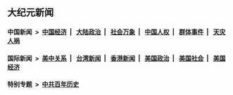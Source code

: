 ## 大纪元新闻

#### 中国新闻 &nbsp;>&nbsp; [中国经济](indexes/ncid283/README.md?07152045) &nbsp;| &nbsp; [大陆政治](indexes/ncid277/README.md?07152045) &nbsp;| &nbsp; [社会万象](indexes/ncid282/README.md?07152045) &nbsp;| &nbsp; [中国人权](indexes/ncid278/README.md?07152045) &nbsp;| &nbsp; [群体事件](indexes/ncid279/README.md?07152045) &nbsp;| &nbsp; [天灾人祸](indexes/ncid280/README.md?07152045)

#### 国际新闻 &nbsp;>&nbsp; [美中关系](indexes/nf1412576/README.md?07152045) &nbsp;| &nbsp; [台湾新闻](indexes/ncid1349361/README.md?07152045) &nbsp;| &nbsp; [香港新闻](indexes/ncid1349362/README.md?07152045) &nbsp;| &nbsp; [美国政治](indexes/ncid1078159/README.md?07152045) &nbsp;| &nbsp; [美国社会](indexes/ncid1078160/README.md?07152045) &nbsp;| &nbsp; [美国经济](indexes/ncid1078158/README.md?07152045)

#### 特别专题 &nbsp;>&nbsp; [中共百年历史](https://github.com/epoch-news/epoch-special/blob/master/README.md?07152045)  
